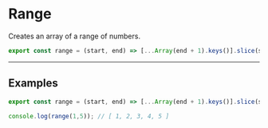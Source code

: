 # Range

Creates an array of a range of numbers.

```js
export const range = (start, end) => [...Array(end + 1).keys()].slice(start);
```

---

## Examples

```js
export const range = (start, end) => [...Array(end + 1).keys()].slice(start);

console.log(range(1,5)); // [ 1, 2, 3, 4, 5 ]
```
